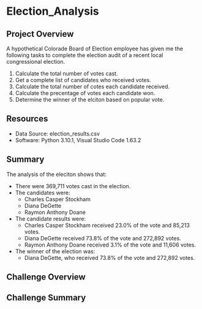 # Election_Analysis
## Project Overview 
A hypothetical Colorade Board of Election employee has given me the following tasks to complete the election audit of a recent local congressional election. 

1. Calculate the total number of votes cast. 
2. Get a complete list of candidates who received votes. 
3. Calculate the total number of cotes each candidate received. 
4. Calculate the precentage of votes each candidate won. 
5. Determine the winner of the elciton based on popular vote. 

## Resources 
- Data Source: election_results.csv
- Software: Python 3.10.1, Visual Studio Code 1.63.2

## Summary
The analysis of the eleciton shows that: 

- There were 369,711 votes cast in the election. 
- The candidates were: 
   - Charles Casper Stockham 
   - Diana DeGette
   - Raymon Anthony Doane 
 - The candidate results were: 
   - Charles Casper Stockham received 23.0% of the vote and 85,213 votes.
   - Diana DeGette received 73.8% of the vote and 272,892 votes. 
   - Raymon Anthony Doane received 3.1% of the vote and 11,606 votes. 
 - The winner of the election was: 
   - Diana DeGette, who received 73.8% of the vote and 272,892 votes. 

## Challenge Overview 
## Challenge Summary 
